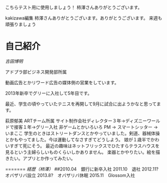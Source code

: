 こちらテスト用に使用しましょう！
柿澤さんありがとうございます。


kakizawa編集
柿澤さんありがとうございます。ありがとうございます。
来週も頑張りましょう

# 自己紹介
*吉田博明*

アドプラ部ビジネス開発部所属

動画広告とかリワード広告の媒体側の営業をしています。

2013年新卒でグリーに入社して5年目です。

最近、学生の頃やっていたテニスを再開して9月に試合に出ようかなと思ってます。


萩原郁美
ARTチーム所属
サイト制作会社ディレクター３年→ディズニーワールドで接客１年→グリー入社 非ゲームとかいろいろ PM → スマートシッター → いまここ
学生のときはストリートダンスとかやっていました。剣道、器械体操とかもやってました。今は運動してなさすぎてどうしよう。
娘が１歳半でかわいすぎて死にそう。
最近の趣味はネットフリックスでひたすらテラスハウスを見るという主婦らしいものくらいしかありません。
楽器とかやりたい。絵を描きたい。アプリとか作ってみたい。


=======
*経歴（柿澤）*
##2010.04　銀行に新卒入社
2011.10　退社
2012.11?　オバザリバ設立
2013.8?　オバザリバ休眠
2015.11　Glossom入社

